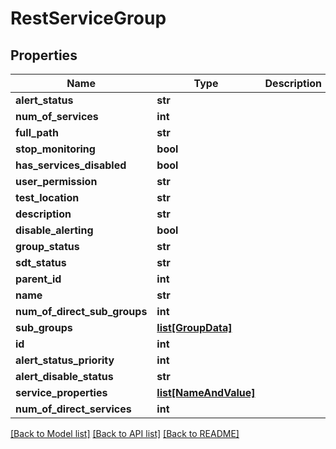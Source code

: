 # RestServiceGroup

## Properties
Name | Type | Description | Notes
------------ | ------------- | ------------- | -------------
**alert_status** | **str** |  | [optional] 
**num_of_services** | **int** |  | [optional] 
**full_path** | **str** |  | [optional] 
**stop_monitoring** | **bool** |  | [optional] 
**has_services_disabled** | **bool** |  | [optional] 
**user_permission** | **str** |  | [optional] 
**test_location** | **str** |  | [optional] 
**description** | **str** |  | [optional] 
**disable_alerting** | **bool** |  | [optional] 
**group_status** | **str** |  | [optional] 
**sdt_status** | **str** |  | [optional] 
**parent_id** | **int** |  | [optional] 
**name** | **str** |  | 
**num_of_direct_sub_groups** | **int** |  | [optional] 
**sub_groups** | [**list[GroupData]**](GroupData.md) |  | [optional] 
**id** | **int** |  | [optional] 
**alert_status_priority** | **int** |  | [optional] 
**alert_disable_status** | **str** |  | [optional] 
**service_properties** | [**list[NameAndValue]**](NameAndValue.md) |  | [optional] 
**num_of_direct_services** | **int** |  | [optional] 

[[Back to Model list]](../README.md#documentation-for-models) [[Back to API list]](../README.md#documentation-for-api-endpoints) [[Back to README]](../README.md)


